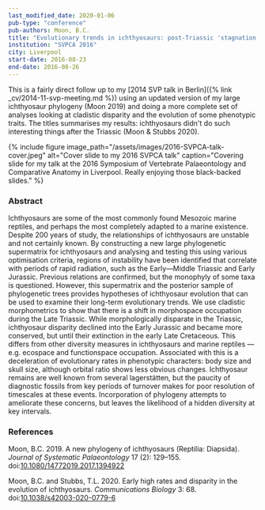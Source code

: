 ```yaml
---
last_modified_date: 2020-01-06
pub-type: "conference"
pub-authors: Moon, B.C.
title: "Evolutionary trends in ichthyosaurs: post-Triassic 'stagnation'?"
institution: "SVPCA 2016"
city: Liverpool
start-date: 2016-08-23
end-date: 2016-08-26
---
```

This is a fairly direct follow up to my [2014 SVP talk in
Berlin]({% link _cv/2014-11-svp-meeting.md %}) using an updated version of my
large ichthyosaur phylogeny (Moon 2019) and doing a more complete set of
analyses looking at cladistic disparity and the evolution of some phenotypic
traits. The titles summarises my results: ichthyosaurs didn't do such
interesting things after the Triassic (Moon & Stubbs 2020).

{% include figure
    image_path="/assets/images/2016-SVPCA-talk-cover.jpeg"
    alt="Cover slide to my 2016 SVPCA talk"
    caption="Covering slide for my talk at the 2016 Symposium of Vertebrate
    Palaeontology and Comparative Anatomy in Liverpool. Really enjoying those
    black-backed slides."
%}

### Abstract

Ichthyosaurs are some of the most commonly found Mesozoic marine reptiles, and
perhaps the most completely adapted to a marine existence. Despite 200 years of
study, the relationships of ichthyosaurs are unstable and not certainly known.
By constructing a new large phylogenetic supermatrix for ichthyosaurs and
analysing and testing this using various optimisation criteria, regions of
instability have been identified that correlate with periods of rapid radiation,
such as the Early—Middle Triassic and Early Jurassic. Previous relations are
confirmed, but the monophyly of some taxa is questioned. However, this
supermatrix and the posterior sample of phylogenetic trees provides hypotheses
of ichthyosaur evolution that can be used to examine their long-term
evolutionary trends. We use cladistic morphometrics to show that there is a
shift in morphospace occupation during the Late Triassic. While morphologically
disparate in the Triassic, ichthyosaur disparity declined into the Early
Jurassic and became more conserved, but until their extinction in the early Late
Cretaceous. This differs from other diversity measures in ichthyosaurs and
marine reptiles — e.g. ecospace and functionspace occupation. Associated with
this is a deceleration of evolutionary rates in phenotypic characters: body size
and skull size, although orbital ratio shows less obvious changes. Ichthyosaur
remains are well known from several lagerstätten, but the paucity of diagnostic
fossils from key periods of turnover makes for poor resolution of timescales at
these events. Incorporation of phylogeny attempts to ameliorate these concerns,
but leaves the likelihood of a hidden diversity at key intervals.

### References

Moon, B.C. 2019. A new phylogeny of ichthyosaurs (Reptilia: Diapsida).
<i>Journal of Systematic Palaeontology</i> 17 (2): 129–155.
doi:[10.1080/14772019.2017.1394922](https://doi.org/10.1080/14772019.2017.1394922)

Moon, B.C. and Stubbs, T.L. 2020. Early high rates and disparity in the
evolution of ichthyosaurs. <i>Communications Biology</i> 3: 68.
doi:[10.1038/s42003-020-0779-6](https://doi.org/10.1038/s42003-020-0779-6)
